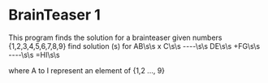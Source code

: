 # BrainTeaser 1

This program finds the solution for a brainteaser
given numbers {1,2,3,4,5,6,7,8,9}
find solution (s) for
 AB\s\s
x C\s\s
----\s\s
 DE\s\s
+FG\s\s
----\s\s
=HI\s\s

where A to I represent an element of {1,2 ..., 9}